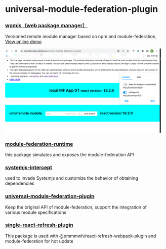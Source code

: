# universal-module-federation-plugin

### [wpmjs（web package manager）](./packages/wpmjs)
Versioned remote module manager based on npm and module-federation,   [View online demo](https://zhanghongen.github.io/universal-module-federation-plugin/)

![](./docs/debug-panel.png)

### [module-federation-runtime](./packages/module-federation-runtime)
this package simulates and exposes the module-federation API

### [systemjs-intercept](./packages/systemjs-intercept)
used to invade Systemjs and customize the behavior of obtaining dependencies

### [universal-module-federation-plugin](./packages/universal-module-federation-plugin)
Keep the original API of module-federation, support the integration of various module specifications

### [single-react-refresh-plugin](./packages/single-react-refresh-plugin)
This package is used with @pmmmwh/react-refresh-webpack-plugin and module-federation for hot update
